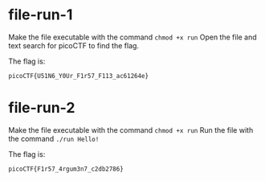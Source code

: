 # file-run-1

Make the file executable with the command `chmod +x run`
Open the file and text search for picoCTF to find the flag.

The flag is:

`picoCTF{U51N6_Y0Ur_F1r57_F113_ac61264e}`

# file-run-2

Make the file executable with the command `chmod +x run`
Run the file with the command `./run Hello!`

The flag is:

`picoCTF{F1r57_4rgum3n7_c2db2786}`
